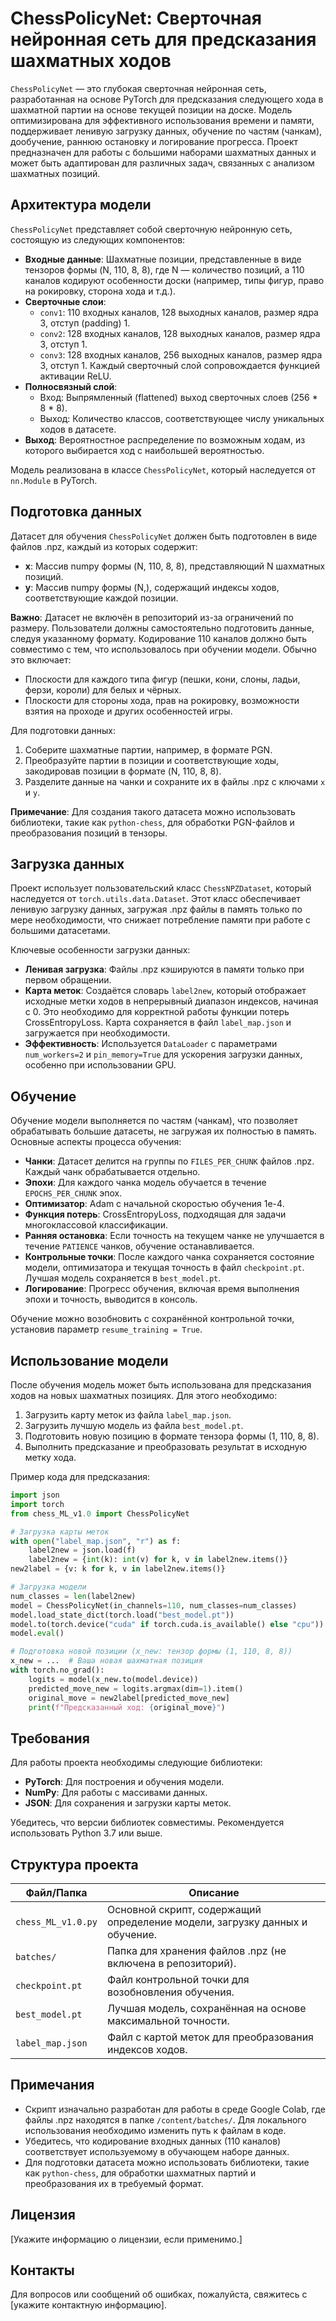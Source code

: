 # ChessPolicyNet: Сверточная нейронная сеть для предсказания шахматных ходов

`ChessPolicyNet` — это глубокая сверточная нейронная сеть, разработанная на основе PyTorch для предсказания следующего хода в шахматной партии на основе текущей позиции на доске. Модель оптимизирована для эффективного использования времени и памяти, поддерживает ленивую загрузку данных, обучение по частям (чанкам), дообучение, раннюю остановку и логирование прогресса. Проект предназначен для работы с большими наборами шахматных данных и может быть адаптирован для различных задач, связанных с анализом шахматных позиций.

## Архитектура модели

`ChessPolicyNet` представляет собой сверточную нейронную сеть, состоящую из следующих компонентов:

- **Входные данные**: Шахматные позиции, представленные в виде тензоров формы (N, 110, 8, 8), где N — количество позиций, а 110 каналов кодируют особенности доски (например, типы фигур, право на рокировку, сторона хода и т.д.).
- **Сверточные слои**:
  - `conv1`: 110 входных каналов, 128 выходных каналов, размер ядра 3, отступ (padding) 1.
  - `conv2`: 128 входных каналов, 128 выходных каналов, размер ядра 3, отступ 1.
  - `conv3`: 128 входных каналов, 256 выходных каналов, размер ядра 3, отступ 1.
  Каждый сверточный слой сопровождается функцией активации ReLU.
- **Полносвязный слой**:
  - Вход: Выпрямленный (flattened) выход сверточных слоев (256 * 8 * 8).
  - Выход: Количество классов, соответствующее числу уникальных ходов в датасете.
- **Выход**: Вероятностное распределение по возможным ходам, из которого выбирается ход с наибольшей вероятностью.

Модель реализована в классе `ChessPolicyNet`, который наследуется от `nn.Module` в PyTorch.

## Подготовка данных

Датасет для обучения `ChessPolicyNet` должен быть подготовлен в виде файлов .npz, каждый из которых содержит:
- **x**: Массив numpy формы (N, 110, 8, 8), представляющий N шахматных позиций.
- **y**: Массив numpy формы (N,), содержащий индексы ходов, соответствующие каждой позиции.

**Важно**: Датасет не включён в репозиторий из-за ограничений по размеру. Пользователи должны самостоятельно подготовить данные, следуя указанному формату. Кодирование 110 каналов должно быть совместимо с тем, что использовалось при обучении модели. Обычно это включает:
- Плоскости для каждого типа фигур (пешки, кони, слоны, ладьи, ферзи, короли) для белых и чёрных.
- Плоскости для стороны хода, прав на рокировку, возможности взятия на проходе и других особенностей игры.

Для подготовки данных:
1. Соберите шахматные партии, например, в формате PGN.
2. Преобразуйте партии в позиции и соответствующие ходы, закодировав позиции в формате (N, 110, 8, 8).
3. Разделите данные на чанки и сохраните их в файлы .npz с ключами `x` и `y`.

**Примечание**: Для создания такого датасета можно использовать библиотеки, такие как `python-chess`, для обработки PGN-файлов и преобразования позиций в тензоры.

## Загрузка данных

Проект использует пользовательский класс `ChessNPZDataset`, который наследуется от `torch.utils.data.Dataset`. Этот класс обеспечивает ленивую загрузку данных, загружая .npz файлы в память только по мере необходимости, что снижает потребление памяти при работе с большими датасетами.

Ключевые особенности загрузки данных:
- **Ленивая загрузка**: Файлы .npz кэшируются в памяти только при первом обращении.
- **Карта меток**: Создаётся словарь `label2new`, который отображает исходные метки ходов в непрерывный диапазон индексов, начиная с 0. Это необходимо для корректной работы функции потерь CrossEntropyLoss. Карта сохраняется в файл `label_map.json` и загружается при необходимости.
- **Эффективность**: Используется `DataLoader` с параметрами `num_workers=2` и `pin_memory=True` для ускорения загрузки данных, особенно при использовании GPU.

## Обучение

Обучение модели выполняется по частям (чанкам), что позволяет обрабатывать большие датасеты, не загружая их полностью в память. Основные аспекты процесса обучения:
- **Чанки**: Датасет делится на группы по `FILES_PER_CHUNK` файлов .npz. Каждый чанк обрабатывается отдельно.
- **Эпохи**: Для каждого чанка модель обучается в течение `EPOCHS_PER_CHUNK` эпох.
- **Оптимизатор**: Adam с начальной скоростью обучения 1e-4.
- **Функция потерь**: CrossEntropyLoss, подходящая для задачи многоклассовой классификации.
- **Ранняя остановка**: Если точность на текущем чанке не улучшается в течение `PATIENCE` чанков, обучение останавливается.
- **Контрольные точки**: После каждого чанка сохраняется состояние модели, оптимизатора и текущая точность в файл `checkpoint.pt`. Лучшая модель сохраняется в `best_model.pt`.
- **Логирование**: Прогресс обучения, включая время выполнения эпохи и точность, выводится в консоль.

Обучение можно возобновить с сохранённой контрольной точки, установив параметр `resume_training = True`.

## Использование модели

После обучения модель может быть использована для предсказания ходов на новых шахматных позициях. Для этого необходимо:
1. Загрузить карту меток из файла `label_map.json`.
2. Загрузить лучшую модель из файла `best_model.pt`.
3. Подготовить новую позицию в формате тензора формы (1, 110, 8, 8).
4. Выполнить предсказание и преобразовать результат в исходную метку хода.

Пример кода для предсказания:

```python
import json
import torch
from chess_ML_v1.0 import ChessPolicyNet

# Загрузка карты меток
with open("label_map.json", "r") as f:
    label2new = json.load(f)
    label2new = {int(k): int(v) for k, v in label2new.items()}
new2label = {v: k for k, v in label2new.items()}

# Загрузка модели
num_classes = len(label2new)
model = ChessPolicyNet(in_channels=110, num_classes=num_classes)
model.load_state_dict(torch.load("best_model.pt"))
model.to(torch.device("cuda" if torch.cuda.is_available() else "cpu"))
model.eval()

# Подготовка новой позиции (x_new: тензор формы (1, 110, 8, 8))
x_new = ...  # Ваша новая шахматная позиция
with torch.no_grad():
    logits = model(x_new.to(model.device))
    predicted_move_new = logits.argmax(dim=1).item()
    original_move = new2label[predicted_move_new]
    print(f"Предсказанный ход: {original_move}")
```

## Требования

Для работы проекта необходимы следующие библиотеки:
- **PyTorch**: Для построения и обучения модели.
- **NumPy**: Для работы с массивами данных.
- **JSON**: Для сохранения и загрузки карты меток.

Убедитесь, что версии библиотек совместимы. Рекомендуется использовать Python 3.7 или выше.

## Структура проекта

| Файл/Папка          | Описание                                                                 |
|---------------------|--------------------------------------------------------------------------|
| `chess_ML_v1.0.py`  | Основной скрипт, содержащий определение модели, загрузку данных и обучение. |
| `batches/`          | Папка для хранения файлов .npz (не включена в репозиторий).              |
| `checkpoint.pt`     | Файл контрольной точки для возобновления обучения.                       |
| `best_model.pt`     | Лучшая модель, сохранённая на основе максимальной точности.              |
| `label_map.json`    | Файл с картой меток для преобразования индексов ходов.                   |

## Примечания

- Скрипт изначально разработан для работы в среде Google Colab, где файлы .npz находятся в папке `/content/batches/`. Для локального использования необходимо изменить путь к файлам в коде.
- Убедитесь, что кодирование входных данных (110 каналов) соответствует используемому в обучающем наборе данных.
- Для подготовки датасета можно использовать библиотеки, такие как `python-chess`, для обработки шахматных партий и преобразования их в требуемый формат.

## Лицензия

[Укажите информацию о лицензии, если применимо.]

## Контакты

Для вопросов или сообщений об ошибках, пожалуйста, свяжитесь с [укажите контактную информацию].